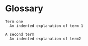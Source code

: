 # Glossary


```{glossary}
Term one
  An indented explanation of term 1

A second term
  An indented explanation of term2
```